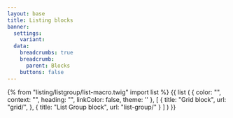 ```yaml
---
layout: base
title: Listing blocks
banner:
  settings:
    variant: 
  data:
    breadcrumbs: true
    breadcrumb:
      parent: Blocks
    buttons: false
---
```

{% from "listing/listgroup/list-macro.twig" import list %}
{{ list (
    {
        color: "",
        context: "",
        heading: "",
        linkColor: false,
        theme: ''
    },
    [
        {
            title: "Grid block",
            url: "grid/",
        },
        {
            title: "List Group block",
            url: "list-group/"
        }
    ]
) }}
